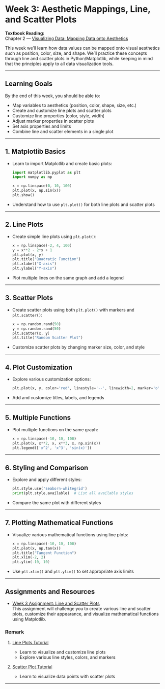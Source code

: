 # Week 3: Aesthetic Mappings, Line, and Scatter Plots

**Textbook Reading:**  
Chapter 2 — [Visualizing Data: Mapping Data onto Aesthetics](https://clauswilke.com/dataviz/aesthetic-mapping.html#aesthetics-and-types-of-data)

This week we’ll learn how data values can be mapped onto visual aesthetics such as position, color, size, and shape. We’ll practice these concepts through line and scatter plots in Python/Matplotlib, while keeping in mind that the principles apply to all data visualization tools.

---

## Learning Goals
By the end of this week, you should be able to:
- Map variables to aesthetics (position, color, shape, size, etc.)  
- Create and customize line plots and scatter plots  
- Customize line properties (color, style, width)  
- Adjust marker properties in scatter plots  
- Set axis properties and limits  
- Combine line and scatter elements in a single plot  

---

## 1. Matplotlib Basics
- Learn to import Matplotlib and create basic plots:
  ```python
  import matplotlib.pyplot as plt
  import numpy as np

  x = np.linspace(0, 10, 100)
  plt.plot(x, np.sin(x))
  plt.show()
  ```
- Understand how to use `plt.plot()` for both line plots and scatter plots

---

## 2. Line Plots
- Create simple line plots using `plt.plot()`:
  ```python
  x = np.linspace(-2, 4, 100)
  y = x**2 - 2*x + 1
  plt.plot(x, y)
  plt.title("Quadratic Function")
  plt.xlabel("X-axis")
  plt.ylabel("Y-axis")
  ```
- Plot multiple lines on the same graph and add a legend

---

## 3. Scatter Plots
- Create scatter plots using both `plt.plot()` with markers and `plt.scatter()`:
  ```python
  x = np.random.rand(50)
  y = np.random.rand(50)
  plt.scatter(x, y)
  plt.title("Random Scatter Plot")
  ```
- Customize scatter plots by changing marker size, color, and style

---

## 4. Plot Customization
- Explore various customization options:
  ```python
  plt.plot(x, y, color='red', linestyle='--', linewidth=2, marker='o')
  ```
- Add and customize titles, labels, and legends

---

## 5. Multiple Functions
- Plot multiple functions on the same graph:
  ```python
  x = np.linspace(-10, 10, 100)
  plt.plot(x, x**2, x, x**3, x, np.sin(x))
  plt.legend(['x^2', 'x^3', 'sin(x)'])
  ```

---

## 6. Styling and Comparison
- Explore and apply different styles:
  ```python
  plt.style.use('seaborn-whitegrid')
  print(plt.style.available)  # List all available styles
  ```
- Compare the same plot with different styles

---

## 7. Plotting Mathematical Functions
- Visualize various mathematical functions using line plots:
  ```python
  x = np.linspace(-10, 10, 100)
  plt.plot(x, np.tan(x))
  plt.title("Tangent Function")
  plt.xlim(-2, 2)
  plt.ylim(-10, 10)
  ```
- Use `plt.xlim()` and `plt.ylim()` to set appropriate axis limits

---

## Assignments and Resources

- [Week 3 Assignment: Line and Scatter Plots](Week3_Assignment.md)  
  This assignment will challenge you to create various line and scatter plots, customize their appearance, and visualize mathematical functions using Matplotlib.

### Remark

1. [Line Plots Tutorial](Week3_line_plots.ipynb)  
   - Learn to visualize and customize line plots  
   - Explore various line styles, colors, and markers  

2. [Scatter Plot Tutorial](Week3_Scatter_Plot.ipynb)  
   - Learn to visualize data points with scatter plots  

---


